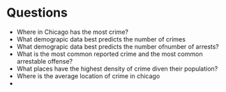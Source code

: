 # Questions
- Where in Chicago has the most crime?
- What demograpic data best predicts the number of crimes 
- What demograpic data best predicts the number ofnumber of arrests?
- What is the most common reported crime and the most common arrestable offense?
- What places have the highest density of crime diven their population?
- Where is the average location of crime in chicago
- 

